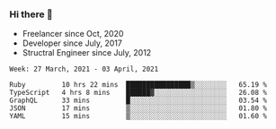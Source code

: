### Hi there 👋

- Freelancer since Oct, 2020
- Developer since July, 2017
- Structral Engineer since July, 2012

<!--START_SECTION:waka-->
```text
Week: 27 March, 2021 - 03 April, 2021

Ruby         10 hrs 22 mins  ████████████████▒░░░░░░░░   65.19 % 
TypeScript   4 hrs 8 mins    ██████▓░░░░░░░░░░░░░░░░░░   26.08 % 
GraphQL      33 mins         █░░░░░░░░░░░░░░░░░░░░░░░░   03.54 % 
JSON         17 mins         ▒░░░░░░░░░░░░░░░░░░░░░░░░   01.80 % 
YAML         15 mins         ▒░░░░░░░░░░░░░░░░░░░░░░░░   01.60 % 
```
<!--END_SECTION:waka-->
